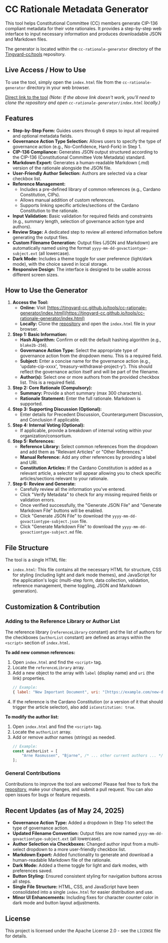 # CC Rationale Metadata Generator

This tool helps Constitutional Committee (CC) members generate CIP-136 compliant metadata for their vote rationales. It provides a step-by-step web interface to input necessary information and produces downloadable JSON and Markdown files.

The generator is located within the `cc-rationale-generator` directory of the [Tingvard-cc/tools](https://github.com/Tingvard-cc/tools/tree/main/cc-rationale-generator) repository.

## Live Access / How to Use

To use the tool, simply open the `index.html` file from the `cc-rationale-generator` directory in your web browser.

[Direct link to the tool](https://tingvard-cc.github.io/tools/cc-rationale-generator/index.html)
*(Note: If the above link doesn't work, you'll need to clone the repository and open `cc-rationale-generator/index.html` locally.)*

## Features

* **Step-by-Step Form:** Guides users through 6 steps to input all required and optional metadata fields.
* **Governance Action Type Selection:** Allows users to specify the type of governance action (e.g., No-Confidence, Hard-Fork) in Step 1.
* **CIP-136 Compliance:** Generates JSON output structured according to the CIP-136 (Constitutional Committee Vote Metadata) standard.
* **Markdown Export:** Generates a human-readable Markdown (.md) version of the rationale alongside the JSON file.
* **User-Friendly Author Selection:** Authors are selected via a clear checkbox list.
* **Reference Management:**
    * Includes a pre-defined library of common references (e.g., Cardano Constitution, CIPs).
    * Allows manual addition of custom references.
    * Supports linking specific articles/sections of the Cardano Constitution to the rationale.
* **Input Validation:** Basic validation for required fields and constraints (e.g., summary length, selection of governance action type and authors).
* **Review Stage:** A dedicated step to review all entered information before generating the output files.
* **Custom Filename Generation:** Output files (JSON and Markdown) are automatically named using the format `yyyy-mm-dd-govactiontype-subject.ext` (all lowercase).
* **Dark Mode:** Includes a theme toggle for user preference (light/dark mode), with the choice saved in local storage.
* **Responsive Design:** The interface is designed to be usable across different screen sizes.

## How to Use the Generator

1.  **Access the Tool:**
    * **Online:** Visit [https://tingvard-cc.github.io/tools/cc-rationale-generator/index.html](https://tingvard-cc.github.io/tools/cc-rationale-generator/index.html)
    * **Locally:** Clone the [repository](https://github.com/Tingvard-cc/tools/tree/main/cc-rationale-generator) and open the `index.html` file in your browser.
2.  **Step 1: Basic Information:**
    * **Hash Algorithm:** Confirm or edit the default hashing algorithm (e.g., `blake2b-256`).
    * **Governance Action Type:** Select the appropriate type of governance action from the dropdown menu. This is a required field.
    * **Subject:** Enter a concise name for the governance action (e.g., 'update-cip-xxxx', 'treasury-withdrawal-project-y'). This should reflect the governance action itself and will be part of the filename.
    * **Author(s):** Select one or more authors from the provided checkbox list. This is a required field.
3.  **Step 2: Core Rationale (Compulsory):**
    * **Summary:** Provide a short summary (max 300 characters).
    * **Rationale Statement:** Enter the full rationale. Markdown is supported.
4.  **Step 3: Supporting Discussion (Optional):**
    * Enter details for Precedent Discussion, Counterargument Discussion, and Conclusion if applicable.
5.  **Step 4: Internal Voting (Optional):**
    * If applicable, provide a breakdown of internal voting within your organization/consortium.
6.  **Step 5: References:**
    * **Reference Library:** Select common references from the dropdown and add them as "Relevant Articles" or "Other References."
    * **Manual Reference:** Add any other references by providing a label and URI.
    * **Constitution Articles:** If the Cardano Constitution is added as a relevant article, a selector will appear allowing you to check specific articles/sections relevant to your rationale.
7.  **Step 6: Review and Generate:**
    * Carefully review all the information you've entered.
    * Click "Verify Metadata" to check for any missing required fields or validation errors.
    * Once verified successfully, the "Generate JSON File" and "Generate Markdown File" buttons will be enabled.
    * Click "Generate JSON File" to download the `yyyy-mm-dd-govactiontype-subject.json` file.
    * Click "Generate Markdown File" to download the `yyyy-mm-dd-govactiontype-subject.md` file.

## File Structure

The tool is a single HTML file:

* `index.html`: This file contains all the necessary HTML for structure, CSS for styling (including light and dark mode themes), and JavaScript for the application's logic (multi-step form, data collection, validation, reference management, theme toggling, JSON and Markdown generation).

## Customization & Contribution

### Adding to the Reference Library or Author List

The reference library (`referenceLibrary` constant) and the list of authors for the checkboxes (`authorList` constant) are defined as arrays within the `<script>` section of `index.html`.

**To add new common references:**
1.  Open `index.html` and find the `<script>` tag.
2.  Locate the `referenceLibrary` array.
3.  Add a new object to the array with `label` (display name) and `uri` (the link) properties.
    ```javascript
    // Example:
    { label: "New Important Document", uri: "[https://example.com/new-doc](https://example.com/new-doc)" },
    ```
4.  If the reference is the Cardano Constitution (or a version of it that should trigger the article selector), also add `isConstitution: true`.

**To modify the author list:**
1.  Open `index.html` and find the `<script>` tag.
2.  Locate the `authorList` array.
3.  Add or remove author names (strings) as needed.
    ```javascript
    // Example:
    const authorList = [
        "Arne Rasmussen", "Bjarne", /* ... other current authors ... */ "New Author Name"
    ];
    ```

### General Contributions

Contributions to improve the tool are welcome! Please feel free to fork the [repository](https://github.com/Tingvard-cc/tools/tree/main/cc-rationale-generator), make your changes, and submit a pull request. You can also open issues for bugs or feature requests.

## Recent Updates (as of May 24, 2025)

* **Governance Action Type:** Added a dropdown in Step 1 to select the type of governance action.
* **Updated Filename Convention:** Output files are now named `yyyy-mm-dd-govactiontype-subject.ext` (all lowercase).
* **Author Selection via Checkboxes:** Changed author input from a multi-select dropdown to a more user-friendly checkbox list.
* **Markdown Export:** Added functionality to generate and download a human-readable Markdown file of the rationale.
* **Dark Mode:** Added a theme toggle for light and dark modes, with preferences saved.
* **Button Styling:** Ensured consistent styling for navigation buttons across all steps.
* **Single File Structure:** HTML, CSS, and JavaScript have been consolidated into a single `index.html` for easier distribution and use.
* **Minor UI Enhancements:** Including fixes for character counter color in dark mode and button layout adjustments.

## License

This project is licensed under the Apache License 2.0 - see the `LICENSE` file for details.
